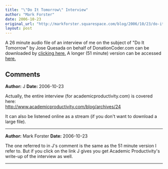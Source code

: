 ```yaml
---
title: "\"Do It Tomorrow\" Interview"
author: "Mark Forster"
date: 2006-10-23
original_url: "http://markforster.squarespace.com/blog/2006/10/23/do-it-tomorrow-interview.html"
layout: post
---
```


A 26 minute audio file of an interview of me on the subject of "Do It Tomorrow" by Jose Quesada on behalf of DonationCoder.com can be downloaded by [clicking here.](/storage/dcpodcast6\_64\_22.mp3)
A longer (51 minute) version can be accessed [here.](http://www.academicproductivity.com/audio/ap.com-Mark-Forster-Interview.mp3)

## Comments

**Author:** J
**Date:** 2006-10-23

Actually, the entire interview (for academicproductivity.com) is covered here:  
<http://www.academicproductivity.com/blog/archives/24>  
  
It can also be listened online as a stream (if you don't want to download a large file).

---

**Author:** Mark Forster
**Date:** 2006-10-23

The one referred to in J's comment is the same as the 51 minute version I refer to. But if you click on the link J gives you get Academic Productivity's write-up of the interview as well.

---
